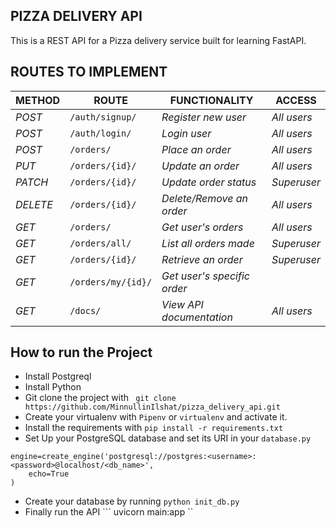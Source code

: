 ## PIZZA DELIVERY API
This is a REST API for a Pizza delivery service built for learning FastAPI.

## ROUTES TO IMPLEMENT
| METHOD | ROUTE | FUNCTIONALITY |ACCESS|
| ------- | ----- | ------------- | ------------- |
| *POST* | ```/auth/signup/``` | _Register new user_| _All users_|
| *POST* | ```/auth/login/``` | _Login user_|_All users_|
| *POST* | ```/orders/``` | _Place an order_|_All users_|
| *PUT* | ```/orders/{id}/``` | _Update an order_|_All users_|
| *PATCH* | ```/orders/{id}/``` | _Update order status_|_Superuser_|
| *DELETE* | ```/orders/{id}/``` | _Delete/Remove an order_ |_All users_|
| *GET* | ```/orders/``` | _Get user's orders_|_All users_|
| *GET* | ```/orders/all/``` | _List all orders made_|_Superuser_|
| *GET* | ```/orders/{id}/``` | _Retrieve an order_|_Superuser_|
| *GET* | ```/orders/my/{id}/``` | _Get user's specific order_|
| *GET* | ```/docs/``` | _View API documentation_|_All users_|

## How to run the Project
- Install Postgreql
- Install Python
- Git clone the project with ``` git clone https://github.com/MinnullinIlshat/pizza_delivery_api.git```
- Create your virtualenv with `Pipenv` or `virtualenv` and activate it.
- Install the requirements with ``` pip install -r requirements.txt ```
- Set Up your PostgreSQL database and set its URI in your ```database.py```
```
engine=create_engine('postgresql://postgres:<username>:<password>@localhost/<db_name>',
    echo=True
)
```

- Create your database by running ``` python init_db.py ```
- Finally run the API
``` uvicorn main:app ``
